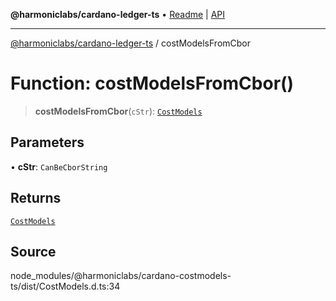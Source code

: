**@harmoniclabs/cardano-ledger-ts** • [Readme](../README.md) \| [API](../globals.md)

***

[@harmoniclabs/cardano-ledger-ts](../README.md) / costModelsFromCbor

# Function: costModelsFromCbor()

> **costModelsFromCbor**(`cStr`): [`CostModels`](../interfaces/CostModels.md)

## Parameters

• **cStr**: `CanBeCborString`

## Returns

[`CostModels`](../interfaces/CostModels.md)

## Source

node\_modules/@harmoniclabs/cardano-costmodels-ts/dist/CostModels.d.ts:34
